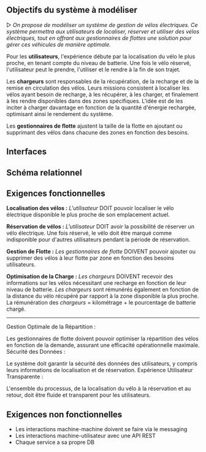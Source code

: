 ## Objectifs du système à modéliser

 ▷ _On propose de modéliser un système de gestion de vélos électriques. Ce système permettra aux utilisateurs de localiser, réserver et utiliser des vélos électriques, tout en offrant aux gestionnaires de flottes une solution pour gérer ces véhicules de manière optimale._

Pour les **utilisateurs**, l'expérience débute par la localisation du vélo le plus proche, en tenant compte du niveau de batterie. Une fois le vélo réservé, l'utilisateur peut le prendre, l'utiliser et le rendre à la fin de son trajet.

Les **chargeurs** sont responsables de la récupération, de la recharge et de la remise en circulation des vélos. Leurs missions consistent à localiser les vélos ayant besoin de recharge, à les récupérer, à les charger, et finalement à les rendre disponibles dans des zones spécifiques. L'idée est de les inciter à charger davantage en fonction de la quantité d'énergie rechargée, optimisant ainsi le rendement du système.

Les **gestionnaires de flotte** ajustent la taille de la flotte en ajoutant ou supprimant des vélos dans chacune des zones en fonction des besoins.

## Interfaces


## Schéma relationnel


## Exigences fonctionnelles

**Localisation des vélos :**
_L'utilisateur_ DOIT pouvoir localiser le vélo électrique disponible le plus proche de son emplacement actuel.

**Réservation de vélos :**
_L'utilisateur_ DOIT avoir la possibilité de réserver un vélo électrique.
Une fois réservé, le vélo doit être marqué comme indisponible pour d'autres utilisateurs pendant la période de réservation.

**Gestion de Flotte :**
_Les gestionnaires de flotte_ DOIVENT pouvoir ajouter ou supprimer des vélos à leur flotte par zone en fonction des besoins utilisateurs.

**Optimisation de la Charge :**
_Les chargeurs_ DOIVENT recevoir des informations sur les vélos nécessitant une recharge en fonction de leur niveau de batterie.
_Les chargeurs_ sont rémunérés également en fonction de la distance du vélo récupéré par rapport à la zone disponible la plus proche. 
La rémunération des _chargeurs_ = kilométrage + le pourcentage de batterie chargé.

----
Gestion Optimale de la Répartition :

Les gestionnaires de flotte doivent pouvoir optimiser la répartition des vélos en fonction de la demande, assurant une efficacité opérationnelle maximale.
Sécurité des Données :

Le système doit garantir la sécurité des données des utilisateurs, y compris leurs informations de localisation et de réservation.
Expérience Utilisateur Transparente :

L'ensemble du processus, de la localisation du vélo à la réservation et au retour, doit être fluide et transparent pour les utilisateurs.

## Exigences non fonctionnelles

* Les interactions machine-machine doivent se faire via le messaging
* Les interactions machine-utilisateur avec une API REST
* Chaque service a sa propre DB
